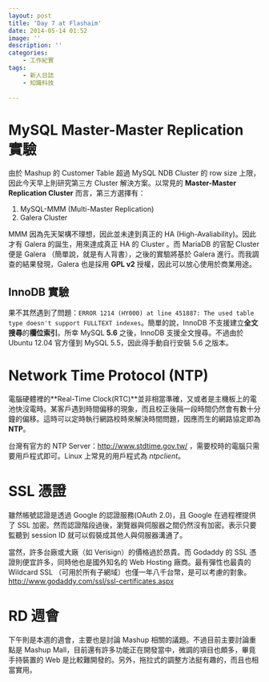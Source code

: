 ```yaml
---
layout: post
title: 'Day 7 at Flashaim'
date: 2014-05-14 01:52
image: ''
description: ''
categories:
    - 工作紀實
tags:
    - 新人日誌
    - 知識科技
 
---
```

# MySQL Master-Master Replication 實驗
由於 Mashup 的 Customer Table 超過 MySQL NDB Cluster 的 row size 上限，因此今天早上則研究第三方 Cluster 解決方案。以常見的 **Master-Master Replication Cluster** 而言，第三方選擇有：
1. MySQL-MMM (Multi-Master Replication)
1. Galera Cluster

MMM 因為先天架構不理想，因此並未達到真正的 HA (High-Avaliability)。因此才有 Galera 的誕生，用來達成真正 HA 的 Cluster 。而 MariaDB 的官配 Cluster 便是 Galera （簡單說，就是有人背書），之後的實驗將基於 Galera 進行。而我調查的結果發現，Galera 也是採用 **GPL v2** 授權，因此可以放心使用於商業用途。

## InnoDB 實驗
果不其然遇到了問題：`ERROR 1214 (HY000) at line 451887: The used table type doesn't support FULLTEXT indexes`。簡單的說，InnoDB 不支援建立**全文搜尋**的**欄位索引**。所幸 MySQL **5.6** 之後，InnoDB 支援全文搜尋。不過由於 Ubuntu 12.04 官方僅到 MySQL 5.5，因此得手動自行安裝 5.6 之版本。

# Network Time Protocol (NTP)
電腦硬體裡的**Real-Time Clock(RTC)**並非相當準確，又或者是主機板上的電池快沒電時。某客戶遇到時間偏移的現象，而且校正後隔一段時間仍然會有數十分鐘的偏移。這時可以定時執行網路校時來解決時間問題，因應而生的網路協定即為 **NTP**。

台灣有官方的 NTP Server：http://www.stdtime.gov.tw/ ，需要校時的電腦只需要用戶程式即可。Linux 上常見的用戶程式為 *ntpclient*。

# SSL 憑證
雖然帳號認證是透過 Google 的認證服務(OAuth 2.0)，且 Google 在過程裡提供了 SSL 加密。然而認證階段過後，瀏覽器與伺服器之間仍然沒有加密。表示只要監聽到 session ID 就可以假裝成其他人與伺服器溝通了。

當然，許多台廠或大廠（如 Verisign）的價格過於昂貴。而 Godaddy 的 SSL 憑證則便宜許多，同時他也是國外知名的 Web Hosting 廠商。最有彈性也最貴的 Wildcard SSL （可用於所有子網域）也僅一年八千台幣，是可以考慮的對象。
http://www.godaddy.com/ssl/ssl-certificates.aspx

# RD 週會
下午則是本週的週會，主要也是討論 Mashup 相關的議題。不過目前主要討論重點是 Mashup Mall，目前還有許多功能正在開發當中，微調的項目也頗多，畢竟手持裝置的 Web 是比較難開發的。另外，拖拉式的調整方法挺有趣的，而且也相當實用。
